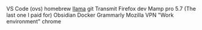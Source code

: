 VS Code (ovs)
homebrew
[llama](https://github.com/antonmedv/llama)
git
Transmit
Firefox dev
Mamp pro 5.7 (The last one I paid for)
Obsidian
Docker
Grammarly
Mozilla VPN
"Work environment" chrome